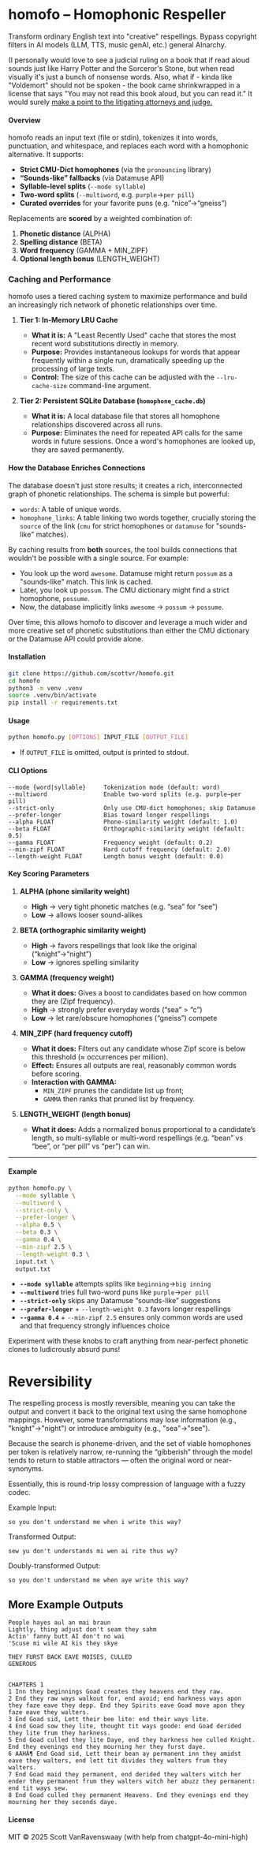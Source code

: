# homofo – Homophonic Respeller

Transform ordinary English text into "creative" respellings. Bypass copyright filters in AI models (LLM, TTS, music genAI, etc.) general AInarchy.

(I personally would love to see a judicial ruling on a book that if read aloud sounds just like Harry Potter and the Sorceror's Stone, but when read visually it's just a bunch of nonsense words.  Also, what if - kinda like "Voldemort" should not be spoken - the book came shrinkwrapped in a license that says "You may not read this book aloud, but you can read it." It would surely [make a point to the litigating attorneys and judge.](https://blehg.paperclipmaximizer.ai/homofo/mp3/)

#### Overview  
homofo reads an input text (file or stdin), tokenizes it into words, punctuation, and whitespace, and replaces each word with a homophonic alternative. It supports:

- **Strict CMU-Dict homophones** (via the `pronouncing` library)  
- **“Sounds-like” fallbacks** (via Datamuse API)  
- **Syllable-level splits** (`--mode syllable`)  
- **Two-word splits** (`--multiword`, e.g. `purple`→`per pill`)  
- **Curated overrides** for your favorite puns (e.g. “nice”→“gneiss”)

Replacements are **scored** by a weighted combination of:
1. **Phonetic distance** (ALPHA)  
2. **Spelling distance** (BETA)  
3. **Word frequency** (GAMMA + MIN_ZIPF)  
4. **Optional length bonus** (LENGTH_WEIGHT)
### Caching and Performance

homofo uses a tiered caching system to maximize performance and build an increasingly rich network of phonetic relationships over time.

1.  **Tier 1: In-Memory LRU Cache**
    * **What it is:** A "Least Recently Used" cache that stores the most recent word substitutions directly in memory.
    * **Purpose:** Provides instantaneous lookups for words that appear frequently within a single run, dramatically speeding up the processing of large texts.
    * **Control:** The size of this cache can be adjusted with the `--lru-cache-size` command-line argument.

2.  **Tier 2: Persistent SQLite Database (`homophone_cache.db`)**
    * **What it is:** A local database file that stores all homophone relationships discovered across all runs.
    * **Purpose:** Eliminates the need for repeated API calls for the same words in future sessions. Once a word's homophones are looked up, they are saved permanently.

#### How the Database Enriches Connections

The database doesn't just store results; it creates a rich, interconnected graph of phonetic relationships. The schema is simple but powerful:

* `words`: A table of unique words.
* `homophone_links`: A table linking two words together, crucially storing the `source` of the link (`cmu` for strict homophones or `datamuse` for "sounds-like" matches).

By caching results from **both** sources, the tool builds connections that wouldn't be possible with a single source. For example:

* You look up the word `awesome`. Datamuse might return `possum` as a "sounds-like" match. This link is cached.
* Later, you look up `possum`. The CMU dictionary might find a strict homophone, `possume`.
* Now, the database implicitly links `awesome` -> `possum` -> `possume`.

Over time, this allows homofo to discover and leverage a much wider and more creative set of phonetic substitutions than either the CMU dictionary or the Datamuse API could provide alone.

#### Installation  
```bash
git clone https://github.com/scottvr/homofo.git
cd homofo
python3 -m venv .venv
source .venv/bin/activate
pip install -r requirements.txt
```

#### Usage  
```bash
python homofo.py [OPTIONS] INPUT_FILE [OUTPUT_FILE]
```
- If `OUTPUT_FILE` is omitted, output is printed to stdout.

#### CLI Options

```text
--mode {word|syllable}     Tokenization mode (default: word)
--multiword                Enable two-word splits (e.g. purple→per pill)
--strict-only              Only use CMU-dict homophones; skip Datamuse
--prefer-longer            Bias toward longer respellings
--alpha FLOAT              Phone-similarity weight (default: 1.0)
--beta FLOAT               Orthographic-similarity weight (default: 0.5)
--gamma FLOAT              Frequency weight (default: 0.2)
--min-zipf FLOAT           Hard cutoff frequency (default: 2.0)
--length-weight FLOAT      Length bonus weight (default: 0.0)
```

#### Key Scoring Parameters

1. **ALPHA (phone similarity weight)**  
   - **High** → very tight phonetic matches (e.g. “sea” for “see”)  
   - **Low**  → allows looser sound-alikes  

2. **BETA (orthographic similarity weight)**  
   - **High** → favors respellings that look like the original (“knight”→“night”)  
   - **Low**  → ignores spelling similarity  

3. **GAMMA (frequency weight)**  
   - **What it does:** Gives a boost to candidates based on how common they are (Zipf frequency).  
   - **High** → strongly prefer everyday words (“sea” > “c”)  
   - **Low**  → let rare/obscure homophones (“gneiss”) compete  

4. **MIN_ZIPF (hard frequency cutoff)**  
   - **What it does:** Filters out any candidate whose Zipf score is below this threshold (≈ occurrences per million).  
   - **Effect:** Ensures all outputs are real, reasonably common words before scoring.  
   - **Interaction with GAMMA:**  
     - `MIN_ZIPF` prunes the candidate list up front;  
     - `GAMMA` then ranks that pruned list by frequency.  

5. **LENGTH_WEIGHT (length bonus)**  
   - **What it does:** Adds a normalized bonus proportional to a candidate’s length, so multi-syllable or multi-word respellings (e.g. “bean” vs “bee”, or “per pill” vs “per”) can win.  

---

#### Example

```bash
python homofo.py \
  --mode syllable \
  --multiword \
  --strict-only \
  --prefer-longer \
  --alpha 0.5 \
  --beta 0.3 \
  --gamma 0.4 \
  --min-zipf 2.5 \
  --length-weight 0.3 \
  input.txt \
  output.txt
```

- **`--mode syllable`** attempts splits like `beginning`→`big inning`  
- **`--multiword`** tries full two-word puns like `purple`→`per pill`  
- **`--strict-only`** skips any Datamuse “sounds-like” suggestions  
- **`--prefer-longer`** + `--length-weight 0.3` favors longer respellings  
- **`--gamma 0.4`** + `--min-zipf 2.5` ensures only common words are used and that frequency strongly influences choice  

Experiment with these knobs to craft anything from near-perfect phonetic clones to ludicrously absurd puns!

# Reversibility
The respelling process is mostly reversible, meaning you can take the output and convert it back to the original text using the same homophone mappings. However, some transformations may lose information (e.g., "knight"→"night") or introduce ambiguity (e.g., "sea"→"see").

Because the search is phoneme-driven, and the set of viable homophones per token is relatively narrow, re-running the “gibberish” through the model tends to return to stable attractors — often the original word or near-synonyms.

Essentially, this is round-trip lossy compression of language with a fuzzy codec.

Example Input:
```text
so you don't understand me when i write this way?
```

Transformed Output:
```text
sew yu don't understands mi wen ai rite thus wy?
```

Doubly-transformed Output:
```text
so you don't understand me when aye write this way?
```


## More Example Outputs

```text
People hayes aul an mai braun
Lightly, thing adjust don't seam they sahm
Actin' fanny butt AI don't no wai
'Scuse mi wile AI kis they skye
```

```text
THEY FURST BACK EAVE MOISES, CULLED
GENEROUS


CHAPTERS 1
1 Inn they beginnings Goad creates they heavens end they raw.
2 End they raw ways walkout for, end avoid; end harkness ways apon they faze eave they depp. End they Spirits eave Goad move apon they faze eave they walters.
3 End Goad sid, Lett their bee lite: end their ways lite.
4 End Goad sow they lite, thought tit ways goode: end Goad derided they lite frum they harkness.
5 End Goad culled they lite Daye, end they harkness hee culled Knight. End they evenings end they mourning her they furst daye.
6 AAHÂ¶ End Goad sid, Lett their bean ay permanent inn they amidst eave they walters, end lett tit divides they walters frum they walters.
7 End Goad maid they permanent, end derided they walters witch her ender they permanent frum they walters witch her abuzz they permanent: end tit ways sew.
8 End Goad culled they permanent Heavens. End they evenings end they mourning her they seconds daye.
```

#### License  
MIT © 2025 Scott VanRavenswaay (with help from chatgpt-4o-mini-high)
